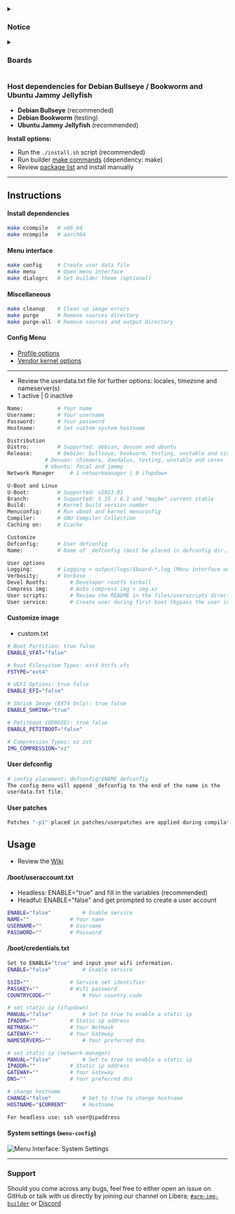 <details>
<summary><h3>Notice</h3></summary>

* Requested [images](https://github.com/pyavitz/binary/releases/tag/images)
* Overlay [changes](https://github.com/pyavitz/debian-image-builder/commit/67eafb34cedd24cb68da57ac318f85b94ec4af86)
* Extra wireless [changes](https://github.com/pyavitz/debian-image-builder/commit/688d441efce0c22314a59b1baa283d56883a72d5)

</details>

<details>
<summary><h3>Boards</h3></summary>

```py
(*) Work in progress

BananaPi CM4			# Amlogic
BananaPi M2 Pro			# Amlogic
BananaPi M2S			# Amlogic
BananaPi M2 Zero		# Allwinner (*)
BananaPi M5			# Amlogic
BananaPi P2 Zero		# Allwinner (*)
Cubietruck			# Allwinner (*)
Cubox-I				# Freescale (*)
FT20				# Freescale (*)
Indiedroid Nova			# Rockchip (*)
Khadas Edge2			# Rockchip (*)
Le Potato			# Amlogic
NanoPC-T4			# Rockchip
NanoPi M1			# Allwinner
NanoPi NEO			# Allwinner
NanoPi NEO Plus2		# Allwinner
NanoPi R1			# Allwinner
NanoPi R4S			# Rockchip (*)
NanoPi R4SE			# Rockchip (*)
NanoPi R5C			# Rockchip (*)
NanoPi R5S			# Rockchip (*)
Odroid C1			# Amlogic (*)
Odroid C4			# Amlogic
Odroid HC4			# Amlogic
Odroid M1			# Rockchip (*)
Odroid N2			# Amlogic
Odroid N2L			# Amlogic
Odroid N2+			# Amlogic
Odroid XU4			# Samsung
OrangePi 5			# Rockchip (*)
OrangePi One			# Allwinner
OrangePi PC			# Allwinner
OrangePi R1			# Allwinner (*)
PineA64+			# Allwinner
Pinebook Pro			# Rockchip (*)
Radxa E25			# Rockchip (*)
Radxa Zero			# Amlogic
Raspberry Pi 2B			# Broadcom
Raspberry Pi 3B			# Broadcom
Raspberry Pi 3B			# Broadcom
Raspberry Pi 4B			# Broadcom
Raspberry Pi Zero		# Broadcom
Renegade			# Rockchip
Rock 5B				# Rockchip (*)
ROCK64				# Rockchip
ROCKPro64			# Rockchip (*)
Tinkerboard			# Rockchip
Tritium				# Allwinner
X96-AIR				# Amlogic
```
</details>

### Host dependencies for Debian Bullseye / Bookworm and Ubuntu Jammy Jellyfish
* **Debian Bullseye** (recommended)
* **Debian Bookworm** (testing)
* **Ubuntu Jammy Jellyfish** (recommended)

**Install options:**
* Run the `./install.sh` script (recommended)
* Run builder [make commands](https://github.com/pyavitz/debian-image-builder#install-dependencies) (dependency: make)
* Review [package list](https://raw.githubusercontent.com/pyavitz/debian-image-builder/feature/lib/.package.list) and install manually

---

## Instructions

#### Install dependencies

```sh
make ccompile   # x86_64
make ncompile   # aarch64
```

#### Menu interface

```sh
make config     # Create user data file
make menu       # Open menu interface
make dialogrc   # Set builder theme (optional)
```
#### Miscellaneous
```sh
make cleanup    # Clean up image errors
make purge      # Remove sources directory
make purge-all  # Remove sources and output directory
```
#### Config Menu
* [Profile options](https://github.com/pyavitz/debian-image-builder/wiki)
* [Vendor kernel options](https://github.com/pyavitz/debian-image-builder/wiki/Building-vendor-kernels)

---

* Review the userdata.txt file for further options: locales, timezone and nameserver(s)
* 1 active | 0 inactive
```sh
Name:			# Your name
Username:		# Your username
Password:		# Your password
Hostname:		# Set custom system hostname

Distribution
Distro:			# Supported: debian, devuan and ubuntu
Release:		# Debian: bullseye, bookworm, testing, unstable and sid
			# Devuan: chimaera, daedalus, testing, unstable and ceres
			# Ubuntu: focal and jammy
Network Manager		# 1 networkmanager | 0 ifupdown

U-Boot and Linux
U-Boot:			# Supported: v2023.01
Branch:			# Supported: 5.15 / 6.1 and "maybe" current stable
Build:			# Kernel build version number
Menuconfig:		# Run uboot and kernel menuconfig
Compiler:		# GNU Compiler Collection
Caching on:		# Ccache

Customize
Defconfig:		# User defconfig
Name:			# Name of _defconfig (must be placed in defconfig dir.)

User options
Logging:		# Logging > output/logs/$board-*.log (Menu interface only)
Verbosity:		# Verbose
Devel Rootfs:		# Developer rootfs tarball
Compress img:		# Auto compress img > img.xz
User scripts:		# Review the README in the files/userscripts directory
User service:		# Create user during first boot (bypass the user information above)
```

#### Customize image
* custom.txt
```sh
# Boot Partition: true false
ENABLE_VFAT="false"

# Root Filesystem Types: ext4 btrfs xfs
FSTYPE="ext4"

# UEFI Options: true false
ENABLE_EFI="false"

# Shrink Image (EXT4 Only): true false
ENABLE_SHRINK="true"

# Petitboot (ODROID): true false
ENABLE_PETITBOOT="false"

# Compression Types: xz zst
IMG_COMPRESSION="xz"
```
#### User defconfig

```sh
# config placement: defconfig/$NAME_defconfig
The config menu will append _defconfig to the end of the name in the
userdata.txt file.
```
#### User patches

```sh
Patches "-p1" placed in patches/userpatches are applied during compilation.
```

## Usage
* Review the [Wiki](https://github.com/pyavitz/debian-image-builder/wiki)
#### /boot/useraccount.txt
* Headless: ENABLE="true" and fill in the variables (recommended)
* Headful: ENABLE="false" and get prompted to create a user account
```sh
ENABLE="false"			# Enable service
NAME=""				# Your name
USERNAME=""			# Username
PASSWORD=""			# Password
```

#### /boot/credentials.txt
```sh
Set to ENABLE="true" and input your wifi information.
ENABLE="false"			# Enable service

SSID=""				# Service set identifier
PASSKEY=""			# Wifi password
COUNTRYCODE=""			# Your country code

# set static ip (ifupdown)
MANUAL="false"			# Set to true to enable a static ip
IPADDR=""			# Static ip address
NETMASK=""			# Your Netmask
GATEWAY=""			# Your Gateway
NAMESERVERS=""			# Your preferred dns

# set static ip (network-manager)
MANUAL="false"			# Set to true to enable a static ip
IPADDR=""			# Static ip address
GATEWAY=""			# Your Gateway
DNS=""				# Your preferred dns

# change hostname
CHANGE="false"			# Set to true to change hostname
HOSTNAME="$CURRENT"		# Hostname

For headless use: ssh user@ipaddress
```
#### System settings (`menu-config`)
<img src="https://i.imgur.com/oKDPNA1.png" alt="Menu Interface: System Settings" />

---

### Support

Should you come across any bugs, feel free to either open an issue on GitHub or talk with us directly by joining our channel on Libera; [`#arm-img-builder`](irc://irc.libera.chat/#arm-img-builder) or [Discord](https://discord.gg/mypJ7NW8BG)
